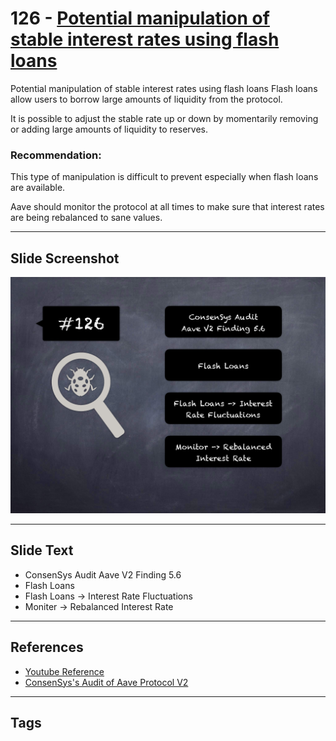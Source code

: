 
# 126 - [Potential manipulation of stable interest rates using flash loans](./Potential%20manipulation%20of%20stable%20interest%20rates%20using%20flash%20loans.md)

Potential manipulation of stable interest rates using flash loans Flash loans allow users to borrow large amounts of liquidity from the protocol. 

It is possible to adjust the stable rate up or down by momentarily removing or adding large amounts of liquidity to reserves.

### Recommendation:
This type of manipulation is difficult to prevent especially when flash loans are available. 

Aave should monitor the protocol at all times to make sure that interest rates are being rebalanced to sane values.
___
## Slide Screenshot
![126.png](../../images/8.%20Audit%20Findings%20201/126.png)
___
## Slide Text
- ConsenSys Audit Aave V2 Finding 5.6
- Flash Loans
- Flash Loans -> Interest Rate Fluctuations
- Moniter -> Rebalanced Interest Rate
___
## References
- [Youtube Reference](https://youtu.be/yphqu2N35X4?t=314)
- [ConsenSys's Audit of Aave Protocol V2](https://consensys.net/diligence/audits/2020/09/aave-protocol-v2/#potential-manipulation-of-stable-interest-rates-using-flash-loans)
___
## Tags
